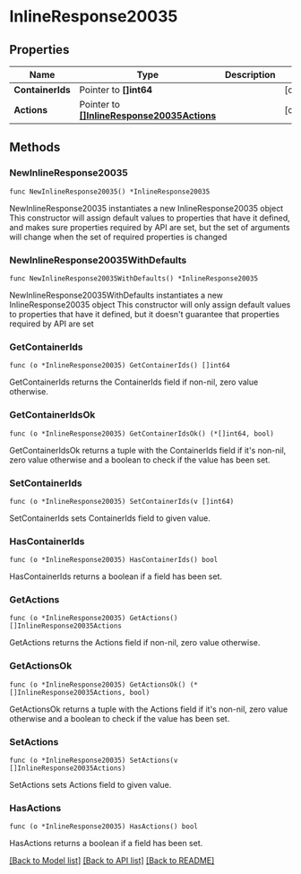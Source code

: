 # InlineResponse20035

## Properties

Name | Type | Description | Notes
------------ | ------------- | ------------- | -------------
**ContainerIds** | Pointer to **[]int64** |  | [optional] 
**Actions** | Pointer to [**[]InlineResponse20035Actions**](InlineResponse20035Actions.md) |  | [optional] 

## Methods

### NewInlineResponse20035

`func NewInlineResponse20035() *InlineResponse20035`

NewInlineResponse20035 instantiates a new InlineResponse20035 object
This constructor will assign default values to properties that have it defined,
and makes sure properties required by API are set, but the set of arguments
will change when the set of required properties is changed

### NewInlineResponse20035WithDefaults

`func NewInlineResponse20035WithDefaults() *InlineResponse20035`

NewInlineResponse20035WithDefaults instantiates a new InlineResponse20035 object
This constructor will only assign default values to properties that have it defined,
but it doesn't guarantee that properties required by API are set

### GetContainerIds

`func (o *InlineResponse20035) GetContainerIds() []int64`

GetContainerIds returns the ContainerIds field if non-nil, zero value otherwise.

### GetContainerIdsOk

`func (o *InlineResponse20035) GetContainerIdsOk() (*[]int64, bool)`

GetContainerIdsOk returns a tuple with the ContainerIds field if it's non-nil, zero value otherwise
and a boolean to check if the value has been set.

### SetContainerIds

`func (o *InlineResponse20035) SetContainerIds(v []int64)`

SetContainerIds sets ContainerIds field to given value.

### HasContainerIds

`func (o *InlineResponse20035) HasContainerIds() bool`

HasContainerIds returns a boolean if a field has been set.

### GetActions

`func (o *InlineResponse20035) GetActions() []InlineResponse20035Actions`

GetActions returns the Actions field if non-nil, zero value otherwise.

### GetActionsOk

`func (o *InlineResponse20035) GetActionsOk() (*[]InlineResponse20035Actions, bool)`

GetActionsOk returns a tuple with the Actions field if it's non-nil, zero value otherwise
and a boolean to check if the value has been set.

### SetActions

`func (o *InlineResponse20035) SetActions(v []InlineResponse20035Actions)`

SetActions sets Actions field to given value.

### HasActions

`func (o *InlineResponse20035) HasActions() bool`

HasActions returns a boolean if a field has been set.


[[Back to Model list]](../README.md#documentation-for-models) [[Back to API list]](../README.md#documentation-for-api-endpoints) [[Back to README]](../README.md)


